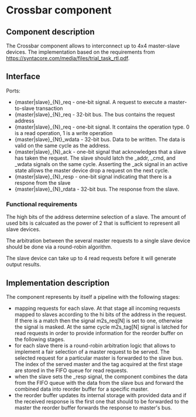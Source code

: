 # Crossbar component

## Component description

The Crossbar component allows to interconnect up to 4x4 master-slave devices. The implementation based on the requirements from https://syntacore.com/media/files/trial_task_rtl.pdf.

## Interface

Ports:

* {master|slave}_{N}_req - one-bit signal. A request to execute a master-to-slave transaction
* {master|slave}_{N}_req - 32-bit bus. The bus contains the request address
* {master|slave}_{N}_req - one-bit signal. It contains the operation type. 0 is a read operation, 1 is a write operation
* {master|slave}_{Nt}_wdata - 32-bit bus. Data to be written. The data is valid on the same cycle as the address.
* {master|slave}_{N}_ack - one-bit signal that acknowledges that a slave has taken the request. The slave should latch the _addr, _cmd, and _wdata signals on the same cycle. Asserting the _ack signal in an active state allows the master device drop a request on the next cycle.
* {master|slave}_{N}_resp - one-bit signal indicating that there is a respone from the slave
* {master|slave}_{N}_rdata - 32-bit bus. The response from the slave.

### Functional requirements

The high bits of the address determine selection of a slave. The amount of used bits is calcuated as the power of 2 that is sufficient to represent all slave devices.

The arbitration between the several master requests to a single slave device should be done via a round-robin algorithm.

The slave device can take up to 4 read requests before it will generate output results.

## Implementation description

The component represents by itself a pipeline with the following stages:

* mapping requests for each slave. At that stage all incoming requests mapped to slaves according to the hi bits of the address in the request. If there is a match then the signal m2s_req[N] is set to one, otherwise the signal is masked. At the same cycle m2s_tag[N] signal is latched for read requests in order to provide information for the reorder buffer on the following stages.
* for each slave there is a round-robin arbitration logic that allows to implement a fair selection of a master request to be served. The selected request for a particular master is forwarded to the slave bus. The index of the served master and the tag acquired at the first stage are stored in the FIFO queue for read requests.
* when the slave sets the _resp signal, the component combines the data from the FIFO queue with the data from the slave bus and forward the combined data into reorder buffer for a specific master.
* the reorder buffer updates its internal storage with provided data and if the received response is the first one that should to be forwarded to the master the reorder buffer forwards the response to master's bus.
